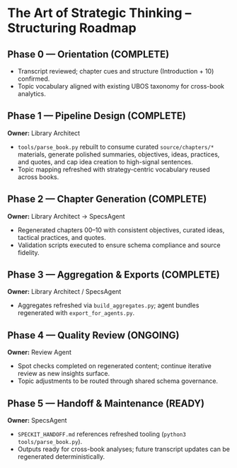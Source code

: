 # The Art of Strategic Thinking – Structuring Roadmap

## Phase 0 — Orientation (COMPLETE)
- Transcript reviewed; chapter cues and structure (Introduction + 10) confirmed.
- Topic vocabulary aligned with existing UBOS taxonomy for cross-book analytics.

## Phase 1 — Pipeline Design (COMPLETE)
**Owner:** Library Architect
- `tools/parse_book.py` rebuilt to consume curated `source/chapters/*` materials, generate polished summaries, objectives, ideas, practices, and quotes, and cap idea creation to high-signal sentences.
- Topic mapping refreshed with strategy-centric vocabulary reused across books.

## Phase 2 — Chapter Generation (COMPLETE)
**Owner:** Library Architect → SpecsAgent
- Regenerated chapters 00–10 with consistent objectives, curated ideas, tactical practices, and quotes.
- Validation scripts executed to ensure schema compliance and source fidelity.

## Phase 3 — Aggregation & Exports (COMPLETE)
**Owner:** Library Architect / SpecsAgent
- Aggregates refreshed via `build_aggregates.py`; agent bundles regenerated with `export_for_agents.py`.

## Phase 4 — Quality Review (ONGOING)
**Owner:** Review Agent
- Spot checks completed on regenerated content; continue iterative review as new insights surface.
- Topic adjustments to be routed through shared schema governance.

## Phase 5 — Handoff & Maintenance (READY)
**Owner:** SpecsAgent
- `SPECKIT_HANDOFF.md` references refreshed tooling (`python3 tools/parse_book.py`).
- Outputs ready for cross-book analyses; future transcript updates can be regenerated deterministically.

